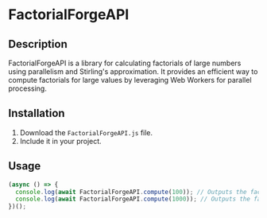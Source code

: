 # FactorialForgeAPI

## Description
FactorialForgeAPI is a library for calculating factorials of large numbers using parallelism and Stirling's approximation. It provides an efficient way to compute factorials for large values by leveraging Web Workers for parallel processing.

## Installation
1. Download the `FactorialForgeAPI.js` file.
2. Include it in your project.

## Usage
```javascript
(async () => {
  console.log(await FactorialForgeAPI.compute(100)); // Outputs the factorial of 100
  console.log(await FactorialForgeAPI.compute(1000)); // Outputs the factorial of 1000
})();